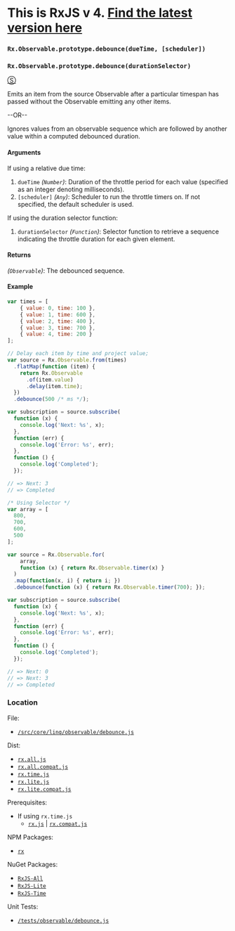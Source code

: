 # This is RxJS v 4. [Find the latest version here](https://github.com/reactivex/rxjs)
### `Rx.Observable.prototype.debounce(dueTime, [scheduler])` ###
### `Rx.Observable.prototype.debounce(durationSelector)` ###
[&#x24C8;](https://github.com/Reactive-Extensions/RxJS/blob/master/src/core/linq/observable/debounce.js "View in source")

Emits an item from the source Observable after a particular timespan has passed without the Observable emitting any other items.

--OR--

Ignores values from an observable sequence which are followed by another value within a computed debounced duration.

#### Arguments

If using a relative due time:
1. `dueTime` *(`Number`)*: Duration of the throttle period for each value (specified as an integer denoting milliseconds).
2. `[scheduler]` *(`Any`)*: Scheduler to run the throttle timers on. If not specified, the default scheduler is used.

If using the duration selector function:
1. `durationSelector` *(`Function`)*: Selector function to retrieve a sequence indicating the throttle duration for each given element.

#### Returns
*(`Observable`)*: The debounced sequence.

#### Example
```js
var times = [
    { value: 0, time: 100 },
    { value: 1, time: 600 },
    { value: 2, time: 400 },
    { value: 3, time: 700 },
    { value: 4, time: 200 }
];

// Delay each item by time and project value;
var source = Rx.Observable.from(times)
  .flatMap(function (item) {
    return Rx.Observable
      .of(item.value)
      .delay(item.time);
  })
  .debounce(500 /* ms */);

var subscription = source.subscribe(
  function (x) {
    console.log('Next: %s', x);
  },
  function (err) {
    console.log('Error: %s', err);
  },
  function () {
    console.log('Completed');
  });

// => Next: 3
// => Completed

/* Using Selector */
var array = [
  800,
  700,
  600,
  500
];

var source = Rx.Observable.for(
    array,
    function (x) { return Rx.Observable.timer(x) }
  )
  .map(function(x, i) { return i; })
  .debounce(function (x) { return Rx.Observable.timer(700); });

var subscription = source.subscribe(
  function (x) {
    console.log('Next: %s', x);
  },
  function (err) {
    console.log('Error: %s', err);
  },
  function () {
    console.log('Completed');
  });

// => Next: 0
// => Next: 3
// => Completed
```

### Location

File:
- [`/src/core/linq/observable/debounce.js`](https://github.com/Reactive-Extensions/RxJS/blob/master/src/core/linq/observable/debounce.js)

Dist:
- [`rx.all.js`](https://github.com/Reactive-Extensions/RxJS/blob/master/dist/rx.all.js)
- [`rx.all.compat.js`](https://github.com/Reactive-Extensions/RxJS/blob/master/dist/rx.all.compat.js)
- [`rx.time.js`](https://github.com/Reactive-Extensions/RxJS/blob/master/dist/rx.time.js)
- [`rx.lite.js`](https://github.com/Reactive-Extensions/RxJS/blob/master/dist/rx.lite.js)
- [`rx.lite.compat.js`](https://github.com/Reactive-Extensions/RxJS/blob/master/dist/rx.lite.compat.js)

Prerequisites:
- If using `rx.time.js`
    - [`rx.js`](https://github.com/Reactive-Extensions/RxJS/blob/master/dist/rx.js) | [`rx.compat.js`](https://github.com/Reactive-Extensions/RxJS/blob/master/dist/rx.compat.js)

NPM Packages:
- [`rx`](https://www.npmjs.org/package/rx)

NuGet Packages:
- [`RxJS-All`](http://www.nuget.org/packages/RxJS-All/)
- [`RxJS-Lite`](http://www.nuget.org/packages/RxJS-Lite/)
- [`RxJS-Time`](http://www.nuget.org/packages/RxJS-Time/)

Unit Tests:
- [`/tests/observable/debounce.js`](https://github.com/Reactive-Extensions/RxJS/blob/master/tests/observable/debounce.js)
